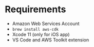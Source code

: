 # Requirements
- Amazon Web Services Account
- `brew install aws-cdk`
- Xcode 11 (only for iOS app)
- VS Code and AWS Toolkit extension
